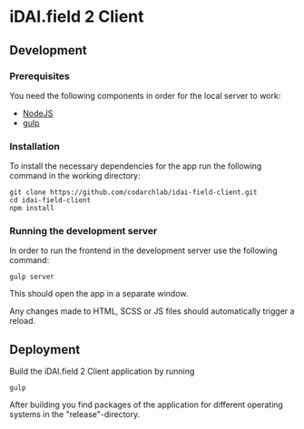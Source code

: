 # iDAI.field 2 Client

## Development

### Prerequisites

You need the following components in order for the local server to work:

* [NodeJS](https://nodejs.org/download/)
* [gulp](https://github.com/gulpjs/gulp/blob/master/docs/getting-started.md)

### Installation

To install the necessary dependencies for the app run the following command in the working directory:

```
git clone https://github.com/codarchlab/idai-field-client.git
cd idai-field-client
npm install
```

### Running the development server

In order to run the frontend in the development server use the following command:
```
gulp server
```

This should open the app in a separate window.

Any changes made to HTML, SCSS or JS files should automatically trigger a reload.

## Deployment

Build the iDAI.field 2 Client application by running

```
gulp
```

After building you find packages of the application for different operating systems
in the "release"-directory. 

